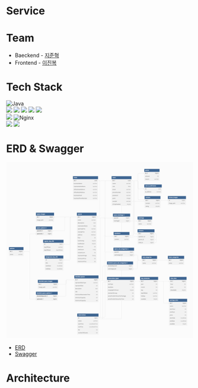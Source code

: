 # Service

# Team
- Baeckend - [지준혁](https://github.com/ji-jjang)
- Frontend - [이진복](https://github.com/jinbokk) 

# Tech Stack
![Java](https://img.shields.io/badge/Java17-%23ED8B00.svg?style=flat&logo=openjdk&logoColor=white) 
<br><img src="https://img.shields.io/badge/Spring Boot 3.3.0-6DB33F?style=flat&logo=springboot&logoColor=white"/> <img src="https://img.shields.io/badge/Spring Security-6DB33F?style=flat&logo=springsecurity&logoColor=white"/> <img src="https://img.shields.io/badge/JWT-000000?style=flat&logo=jsonwebtokens&logoColor=white"/> <img src="https://img.shields.io/badge/Spring Data JPA-6DB33F?style=flat&logoColor=white"/> <img src="https://img.shields.io/badge/Query DSL-527FFF?style=flat&logoColor=white"/>
<br><img src="https://img.shields.io/badge/mysql 8.0-4479A1?style=flat&logo=mysql&logoColor=white"/> ![Nginx](https://img.shields.io/badge/nginx-%23009639.svg?style=flat&logo=nginx&logoColor=white) 
<br><img src="https://img.shields.io/badge/Amazon EC2-FF9900?style=flat&logo=amazonec2&logoColor=white"/> <img src="https://img.shields.io/badge/Amazon S3-569A31?style=flat&logo=amazons3&logoColor=white"/>

# ERD & Swagger
![erd](./images/erd.png)
- [ERD](https://dbdiagram.io/d/SpaceStory-66a37cec8b4bb5230e6efe9c)
- [Swagger](https://spacestory.duckdns.org/swagger-ui/index.html)

# Architecture
